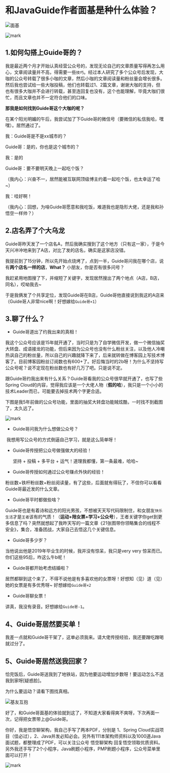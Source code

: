 # 和JavaGuide作者面基是种什么体验？

![面基](http://cdn.jayh.club/blog/20200901/lkiR5uXa5lg5.png?imageslim)



![mark](http://cdn.jayh.club/blog/20200901/bADGq1rfIb8K.png?imageslim)



## 1.如何勾搭上Guide哥的？

我是最近两个月才开始认真经营公众号的，发现无论自己的文章质量写得再怎么用心，文章阅读量并不高，得需要一些`技巧`。经过本人研究了多个公众号后发现，大咖的公众号转载了很多小咖的文章，然后小咖的文章阅读量和粉丝量会增长很多。
然后我也尝试给一些大咖投稿，他们也转载过1、2篇文章，谢谢大咖的支持，但也有很多大咖并不会进行转载，甚至连回复也没有，这个也能理解，毕竟大咖们很忙，而且文章也并不一定符合他们的口味。

**那我是如何找到Guide哥这个大咖的呢？**

在某个阳光明媚的午后，我尝试加了下Guide哥的微信号（要微信的私信我哈，嘿嘿）。居然通过了。

我：Guide哥是不是xx城市的？

Guide哥：是的，你也是这个城市的？

我：是的

Guide哥：要不要明天晚上一起吃个饭？

（我内心：兴奋不一，居然能被互联网顶级博主约着一起吃个饭，也太幸运了哈~）

我：哇好啊！

（我内心：回想，为啥Guide哥愿意和我吃饭，难道我也是隐形大佬，还是我和孙悟空一样帅？）

## 2.店名弄了个大乌龙

Guide哥昨天发了一个店名A，然后我确实搜到了这个地方（只有这一家），于是今天兴冲冲地来到了A店，对比了发的店名，确实是这家店没错。

我提前到了15分钟，所以先开始点烧烤了，点到一半，Guide哥问我在哪个店，说有**两个店名一样的店**，**What？** 小朋友，你是否有很多问号？

我赶紧用地图搜了下，并缩短了关键字，发现居然搜出了两个地点（A店，B店，同名），哎呦我去~

于是我俩发了个共享定位，发现Guide哥在B店，Guide哥他直接说到我这的A店来（Guide哥人非常nice啊！好想嫁给`Guide哥×1`）

## 3.聊了什么？

- Guide哥道出了约我出来的真相！

我这个公众号应该是15年就开通了，当时只是为了自学微信开发，做一个微信抽奖大转盘、成语接龙的功能，但后来因为公众号也没有什么粉丝关注，以及他人冷嘲热讽自己的粉丝量，所以自己的兴趣就降下来了，后来就转做在博客园上写技术博客了。目前博客园粉丝订阅数也有600+了。好后悔当时的2b呀！为什么不坚持写公众号呢？说不定现在粉丝数也有好几万了吧。只是说不定。

跟Guide哥约我出来有什么关系？Guide哥看我的公众号很早就开通了，也写了些Spring Cloud的内容，觉得我应该是一个大佬人物（**假的哈**），我只是一个小小的技术Leader而已，可能要去掉技术两个字更合适。

下图是我5年前做的公众号功能，里面的抽奖大转盘功能贼炫酷，一时找不到截图了，太久远了。

![mark](http://cdn.jayh.club/blog/20200901/y7KoFAwUWq9x.png?imageslim)

- Guide哥问我为什么想做公众号？

​         我想用写公众号的方式倒逼自己学习，就是这么简单呀！

- Guide哥传授把公众号做强做大的经验！

  坚持 + 投稿 + 多平台 + 运气！道理我都懂，第一条最难，哈哈~

- Guide哥传授如何通过公众号赚点外快的经验！

​         粉丝数+铁杆粉丝数+粉丝阅读量，有了这些，后面就有得玩了，不信你可以看看Guide哥最近发的什么文章。

- Guide哥平时都做些啥？

​         Guide哥也是有着诗和远方的阳光男孩，不想被天天写代码限制住，和女朋友`快乐生活`才是`王者`该有的气质！（**运动+陪女票+学习+公众号**），王者关键字你get到更多信息了吗？突然就想起了我昨天写的一篇文章《21张图带你领略集合的线程不安全》，集合，准备团战，大家自己去悟这几个关键信息。

- Guide哥多少岁？

当他说出他是2019年毕业生的时候，我并没有惊呆，我只是very very 惊呆而已。你们这些95后，咋这么牛b呢！

- Guide哥都开始考虑结婚啦？

居然都聊到这个来了，不得不说他是有多喜欢他的女票呀！好想知（见）道（见）她的女票是有多优秀呀~ 好想嫁给`Guide哥×2`

- Guide哥聊女票！

讲真，我没有录音。好想嫁给`Guide哥-1`。

## 4、Guide哥居然要买单！

我差一点就和Guide哥干架了，这单必须我来。请大佬传授经验，我还要蹭吃蹭喝就过分了。

## 5、Guide哥居然送我回家？

恰完饭后，Guide哥送我到了地铁站，因为他要运动增加步数呀！要运动怎么不送我到家呀[疑惑脸]。

为什么要运动？请看下图找真相。

![基友互抱](http://cdn.jayh.club/blog/20200902/8j97SYPrKWEv.png?imageslim)

好了，和Guide哥面基的体验就到这了，不知道大家看得爽不爽呀，下次再面一次，记得把女票带上@Guide哥。



你好，我是悟空聊架构，我自己手写了两本PDF，分别是 1、Spring Cloud实战项目（佳必过），2、Java并发必知必会。另外有111本架构师资料以及1000道Java面试题，都整理成了PDF，可以关注公众号 悟空聊架构 回复悟空领取优质资料。另外我还手写了2个小程序，Java刷题小程序，PMP刷题小程序，公众号菜单里面可以打开！

![mark](http://cdn.jayh.club/blog/20200902/inztGHDPxIuc.png?imageslim)